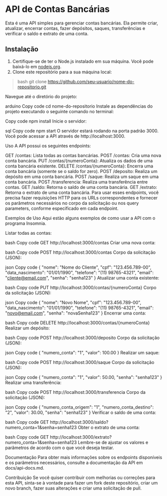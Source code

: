 # API de Contas Bancárias
Esta é uma API simples para gerenciar contas bancárias. Ela permite criar, atualizar, encerrar contas, fazer depósitos, saques, transferências e verificar o saldo e extrato de uma conta.

## Instalação
1. Certifique-se de ter o Node.js instalado em sua máquina. Você pode baixá-lo em [nodejs.org](https://nodejs.org/en).
2. Clone este repositório para a sua máquina local:

> bash
> git clone https://github.com/seu-usuario/nome-do-repositorio.git

Navegue até o diretório do projeto:

arduino
Copy code
cd nome-do-repositorio
Instale as dependências do projeto executando o seguinte comando no terminal:

Copy code
npm install
Inicie o servidor:

sql
Copy code
npm start
O servidor estará rodando na porta padrão 3000. Você pode acessar a API através de http://localhost:3000.

Uso
A API possui os seguintes endpoints:

GET /contas: Lista todas as contas bancárias.
POST /contas: Cria uma nova conta bancária.
PUT /contas/{numeroConta}: Atualiza os dados de uma conta bancária existente.
DELETE /contas/{numeroConta}: Encerra uma conta bancária (somente se o saldo for zero).
POST /deposito: Realiza um depósito em uma conta bancária.
POST /saque: Realiza um saque em uma conta bancária.
POST /transferencia: Realiza uma transferência entre contas.
GET /saldo: Retorna o saldo de uma conta bancária.
GET /extrato: Retorna o extrato de uma conta bancária.
Para usar esses endpoints, você precisa fazer requisições HTTP para os URLs correspondentes e fornecer os parâmetros necessários no corpo da solicitação ou nos query parameters, conforme especificado em cada endpoint.

Exemplos de Uso
Aqui estão alguns exemplos de como usar a API com o programa Insomnia.

Listar todas as contas:

bash
Copy code
GET http://localhost:3000/contas
Criar uma nova conta:

bash
Copy code
POST http://localhost:3000/contas
Corpo da solicitação (JSON):

json
Copy code
{
  "nome": "Nome do Cliente",
  "cpf": "123.456.789-00",
  "data_nascimento": "01/01/1990",
  "telefone": "(11) 98765-4321",
  "email": "cliente@email.com",
  "senha": "senha123"
}
Atualizar uma conta existente:

bash
Copy code
PUT http://localhost:3000/contas/{numeroConta}
Corpo da solicitação (JSON):

json
Copy code
{
  "nome": "Novo Nome",
  "cpf": "123.456.789-00",
  "data_nascimento": "01/01/1990",
  "telefone": "(11) 98765-4321",
  "email": "novo@email.com",
  "senha": "novaSenha123"
}
Encerrar uma conta:

bash
Copy code
DELETE http://localhost:3000/contas/{numeroConta}
Realizar um depósito:

bash
Copy code
POST http://localhost:3000/deposito
Corpo da solicitação (JSON):

json
Copy code
{
  "numero_conta": "1",
  "valor": 100.00
}
Realizar um saque:

bash
Copy code
POST http://localhost:3000/saque
Corpo da solicitação (JSON):

json
Copy code
{
  "numero_conta": "1",
  "valor": 50.00,
  "senha": "senha123"
}
Realizar uma transferência:

bash
Copy code
POST http://localhost:3000/transferencia
Corpo da solicitação (JSON):

json
Copy code
{
  "numero_conta_origem": "1",
  "numero_conta_destino": "2",
  "valor": 30.00,
  "senha": "senha123"
}
Verificar o saldo de uma conta:

bash
Copy code
GET http://localhost:3000/saldo?numero_conta=1&senha=senha123
Obter o extrato de uma conta:

bash
Copy code
GET http://localhost:3000/extrato?numero_conta=1&senha=senha123
Lembre-se de ajustar os valores e parâmetros de acordo com o que você deseja testar.

Documentação
Para obter mais informações sobre os endpoints disponíveis e os parâmetros necessários, consulte a documentação da API em docs/api-docs.md.

Contribuição
Se você quiser contribuir com melhorias ou correções para esta API, sinta-se à vontade para fazer um fork deste repositório, criar um novo branch, fazer suas alterações e criar uma solicitação de pull.
